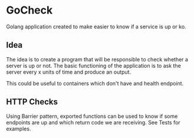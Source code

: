 # GoCheck

Golang application created to make easier to know if a service is up or ko.

## Idea

The idea is to create a program that will be responsible to check whether a server is up or not. The basic functioning of the application is to ask the server every x units of time and produce an output.

This could be useful to containers which don't have and health endpoint.

## HTTP Checks

Using Barrier pattern, exported functions can be used to know if some endpoints are up and which return code we are receiving.
See Tests for examples.
